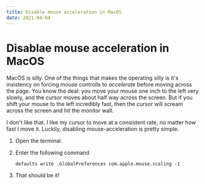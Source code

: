 ```yaml
---
title: Disable mouse acceleration in MacOS
date: 2021-04-04
---
```


# Disablae mouse acceleration in MacOS

MacOS is silly. One of the things that makes the operating silly is it's insistency on forcing mouse controlls to _accelerate_ before moving across the page. You know the deal: you move your mouse one inch to the left very slowly, and the cursor moves about half way across the screen. But if you shift your mouse to the left incredibly fast, then the cursor will scream across the screen and hit the monitor wall.

I don't like that. I like my cursor to move at a consistent rate, no matter how fast I move it. Luckily, disabling mouse-acceleration is pretty simple.

1. Open the terminal.
1. Enter the following command

    ```shell
    defaults write .GlobalPreferences com.apple.mouse.scaling -1
    ```

1. That should be it!
